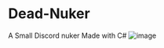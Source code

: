 # Dead-Nuker
A Small Discord nuker Made with C#
![image](https://github.com/user-attachments/assets/650b92ad-6530-455e-a2e7-2b453659dca5)
